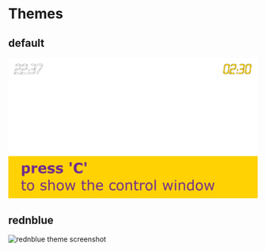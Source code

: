 Themes
======

default
-----

![default theme screenshot](default/default.png)

rednblue
-----

![rednblue theme screenshot](default/rednblue.png)
